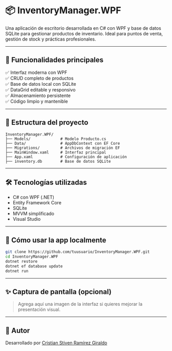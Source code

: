 # 📦 InventoryManager.WPF

Una aplicación de escritorio desarrollada en C# con WPF y base de datos SQLite para gestionar productos de inventario. Ideal para puntos de venta, gestión de stock y prácticas profesionales.

---

## 🚀 Funcionalidades principales

✅ Interfaz moderna con WPF  
✅ CRUD completo de productos  
✅ Base de datos local con SQLite  
✅ DataGrid editable y responsivo  
✅ Almacenamiento persistente  
✅ Código limpio y mantenible  

---

## 📁 Estructura del proyecto

```
InventoryManager.WPF/
├── Models/             # Modelo Producto.cs
├── Data/               # AppDbContext con EF Core
├── Migrations/         # Archivos de migración EF
├── MainWindow.xaml     # Interfaz principal
├── App.xaml            # Configuración de aplicación
├── inventory.db        # Base de datos SQLite
```

---

## 🛠 Tecnologías utilizadas

- C# con WPF (.NET)
- Entity Framework Core
- SQLite
- MVVM simplificado
- Visual Studio

---

## 🧪 Cómo usar la app localmente

```bash
git clone https://github.com/tuusuario/InventoryManager.WPF.git
cd InventoryManager.WPF
dotnet restore
dotnet ef database update
dotnet run
```

---

## ✨ Captura de pantalla (opcional)

> Agrega aquí una imagen de la interfaz si quieres mejorar la presentación visual.

---

## 👤 Autor

Desarrollado por [Cristian Stiven Ramírez Giraldo](https://www.linkedin.com/in/cristianstivenramirezgiraldo/)